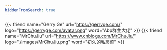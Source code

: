 ```yaml
---
hiddenFromSearch: true
---
```

{{< friend name="Gerry Ge" url="https://gerryge.com/" logo="https://gerryge.com/avatar.png" word="Abp群主大佬" >}}
{{< friend name="MrChuJiu" url="https://www.cnblogs.com/MrChuJiu/" logo="./images/MrChuJiu.png" word="初久的私房菜" >}}